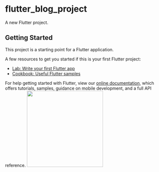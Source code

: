 <!-- ![Screenshot_1651612159](https://user-images.githubusercontent.com/47160014/166567168-5eb4f601-860c-46c1-9134-91584828b69f.png) -->
# flutter_blog_project

A new Flutter project.

## Getting Started

This project is a starting point for a Flutter application.

A few resources to get you started if this is your first Flutter project:

- [Lab: Write your first Flutter app](https://flutter.dev/docs/get-started/codelab)
- [Cookbook: Useful Flutter samples](https://flutter.dev/docs/cookbook)

For help getting started with Flutter, view our
[online documentation](https://flutter.dev/docs), which offers tutorials,
samples, guidance on mobile development, and a full API reference.
<img src="https://user-images.githubusercontent.com/47160014/166567168-5eb4f601-860c-46c1-9134-91584828b69f.png" width="250"/>
